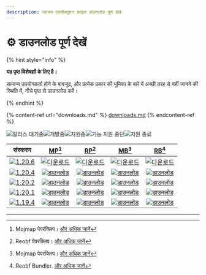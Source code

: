 ```yaml
---
description: प्लाज्मा एक्जीक्यूशन फ़ाइल डाउनलोड पूर्ण देखें
---
```


# ⚙️ डाउनलोड पूर्ण देखें

{% hint style="info" %}

**यह पृष्ठ विशेषज्ञों के लिए है।**

सामान्य उपयोगकर्ता होने के बावजूद, और प्रत्येक प्रकार की भूमिका के बारे में अच्छी तरह से नहीं जानने की स्थिति में,
नीचे पृष्ठ से डाउनलोड करें।

{% endhint %}

{% content-ref url="downloads.md" %}
[downloads.md](downloads.md)
{% endcontent-ref %}

[wtr]: https://badge.plazmamc.org/0/रिलीज़%20प्रतीक्षा%20में

![릴리스 대기중][wtr]![개발중](https://badge.plazmamc.org/1/개발중)![지원중](https://badge.plazmamc.org/2/지원중)![기능 지원 중단](https://badge.plazmamc.org/6/기능%20지원%20중단)![지원 종료](https://badge.plazmamc.org/4/지원%20종료)

|                                      संस्करण                                      |                             [MP](#user-content-fn-1)[^1]                             |                             [RP](#user-content-fn-2)[^2]                             |                             [MB](#user-content-fn-3)[^3]                             |                             [RB](#user-content-fn-4)[^4]                             |
| :-------------------------------------------------------------------------------: | :----------------------------------------------------------------------------------: | :----------------------------------------------------------------------------------: | :----------------------------------------------------------------------------------: | :----------------------------------------------------------------------------------: |
| [![1.20.6](https://badge.plazmamc.org/1/1.20.6)](https://git.plazmamc.org/1.20.6) |    [![다운로드](https://badge.plazmamc.org/1/다운로드)](https://dl.plazmamc.org/1.20.6/0)    |    [![다운로드](https://badge.plazmamc.org/1/다운로드)](https://dl.plazmamc.org/1.20.6/1)    |    [![다운로드](https://badge.plazmamc.org/1/다운로드)](https://dl.plazmamc.org/1.20.6/2)    |    [![다운로드](https://badge.plazmamc.org/1/다운로드)](https://dl.plazmamc.org/1.20.6/3)    |
| [![1.20.4](https://badge.plazmamc.org/2/1.20.4)](https://git.plazmamc.org/1.20.4) | [![डाउनलोड](https://badge.plazmamc.org/1/डाउनलोड)](https://dl.plazmamc.org/1.20.4/0) | [![डाउनलोड](https://badge.plazmamc.org/1/डाउनलोड)](https://dl.plazmamc.org/1.20.4/1) | [![डाउनलोड](https://badge.plazmamc.org/1/डाउनलोड)](https://dl.plazmamc.org/1.20.4/2) | [![डाउनलोड](https://badge.plazmamc.org/1/डाउनलोड)](https://dl.plazmamc.org/1.20.4/3) |
| [![1.20.2](https://badge.plazmamc.org/4/1.20.2)](https://git.plazmamc.org/1.20.2) | [![डाउनलोड](https://badge.plazmamc.org/1/डाउनलोड)](https://dl.plazmamc.org/1.20.2/0) | [![डाउनलोड](https://badge.plazmamc.org/1/डाउनलोड)](https://dl.plazmamc.org/1.20.2/1) | [![डाउनलोड](https://badge.plazmamc.org/1/डाउनलोड)](https://dl.plazmamc.org/1.20.2/2) | [![डाउनलोड](https://badge.plazmamc.org/1/डाउनलोड)](https://dl.plazmamc.org/1.20.2/3) |
| [![1.20.1](https://badge.plazmamc.org/4/1.20.1)](https://git.plazmamc.org/1.20.1) | [![डाउनलोड](https://badge.plazmamc.org/1/डाउनलोड)](https://dl.plazmamc.org/1.20.1/0) | [![डाउनलोड](https://badge.plazmamc.org/1/डाउनलोड)](https://dl.plazmamc.org/1.20.1/1) | [![डाउनलोड](https://badge.plazmamc.org/1/डाउनलोड)](https://dl.plazmamc.org/1.20.1/2) | [![डाउनलोड](https://badge.plazmamc.org/1/डाउनलोड)](https://dl.plazmamc.org/1.20.1/3) |
| [![1.19.4](https://badge.plazmamc.org/4/1.19.4)](https://git.plazmamc.org/1.19.4) | [![डाउनलोड](https://badge.plazmamc.org/1/डाउनलोड)](https://dl.plazmamc.org/1.19.4/0) | [![डाउनलोड](https://badge.plazmamc.org/1/डाउनलोड)](https://dl.plazmamc.org/1.19.4/1) | [![डाउनलोड](https://badge.plazmamc.org/1/डाउनलोड)](https://dl.plazmamc.org/1.19.4/2) | [![डाउनलोड](https://badge.plazmamc.org/1/डाउनलोड)](https://dl.plazmamc.org/1.19.4/3) |

***

[^1]: Mojmap पेपरक्लिप। [और अधिक जानें](../administration/getting-started#id-2)

[^2]: Reobf पेपरक्लिप। [और अधिक जानें](../administration/getting-started#id-2)

[^3]: Mojmap पेपरक्लिप। [और अधिक जानें](../administration/getting-started#id-2)

[^4]: Reobf Bundler. [और अधिक जानें](../administration/getting-started#id-2)
